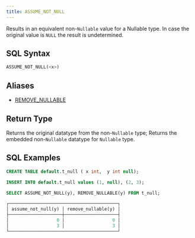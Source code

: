 ```yaml
---
title: ASSUME_NOT_NULL
---
```


Results in an equivalent non-`Nullable` value for a Nullable type. In case the original value is `NULL` the result is undetermined. 

## SQL Syntax

```sql
ASSUME_NOT_NULL(<x>)
```

## Aliases

- [REMOVE_NULLABLE](remove-nullable)

## Return Type

Returns the original datatype from the non-`Nullable` type; Returns the embedded non-`Nullable` datatype for `Nullable` type.

## SQL Examples

```sql
CREATE TABLE default.t_null ( x int,  y int null);

INSERT INTO default.t_null values (1, null), (2, 3);

SELECT ASSUME_NOT_NULL(y), REMOVE_NULLABLE(y) FROM t_null;

┌─────────────────────────────────────────┐
│ assume_not_null(y) │ remove_nullable(y) │
├────────────────────┼────────────────────┤
│                  0 │                  0 │
│                  3 │                  3 │
└─────────────────────────────────────────┘
```